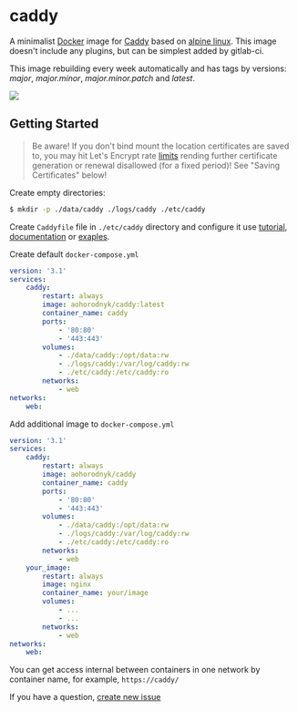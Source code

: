 # caddy

A minimalist [Docker](https://docker.com) image for [Caddy](https://caddyserver.com) based on [alpine linux](https://hub.docker.com/r/_/alpine/). This image doesn't include any plugins, but can be simplest added by gitlab-ci.

This image rebuilding every week automatically and has tags by versions: *major*, *major.minor*, *major.minor.patch* and *latest*.

[![](https://images.microbadger.com/badges/image/aohorodnyk/caddy.svg)](https://microbadger.com/images/aohorodnyk/caddy "Get your own image badge on microbadger.com")

## Getting Started

> Be aware! If you don't bind mount the location certificates are saved to, you may hit Let's Encrypt rate [limits](https://letsencrypt.org/docs/rate-limits/) rending further certificate generation or renewal disallowed (for a fixed period)! See "Saving Certificates" below!

Create empty directories:
```sh
$ mkdir -p ./data/caddy ./logs/caddy ./etc/caddy
```

Create `Caddyfile` file in `./etc/caddy` directory and configure it use [tutorial](https://caddyserver.com/tutorial), [documentation](https://caddyserver.com/docs) or [exaples](https://github.com/caddyserver/examples).

Create default `docker-compose.yml`
```yml
version: '3.1'
services:
    caddy:
        restart: always
        image: aohorodnyk/caddy:latest
        container_name: caddy
        ports:
            - '80:80'
            - '443:443'
        volumes:
            - ./data/caddy:/opt/data:rw
            - ./logs/caddy:/var/log/caddy:rw
            - ./etc/caddy:/etc/caddy:ro
        networks:
            - web
networks:
    web:
```

Add additional image to `docker-compose.yml`
```yml
version: '3.1'
services:
    caddy:
        restart: always
        image: aohorodnyk/caddy
        container_name: caddy
        ports:
            - '80:80'
            - '443:443'
        volumes:
            - ./data/caddy:/opt/data:rw
            - ./logs/caddy:/var/log/caddy:rw
            - ./etc/caddy:/etc/caddy:ro
        networks:
            - web
    your_image:
        restart: always
        image: nginx
        container_name: your/image
        volumes:
            - ...
            - ...
        networks:
            - web
networks:
    web:
```

You can get access internal between containers in one network by container name, for example, `https://caddy/`

If you have a question, [create new issue](https://github.com/aohorodnyk/docker-caddy/issues/new)
